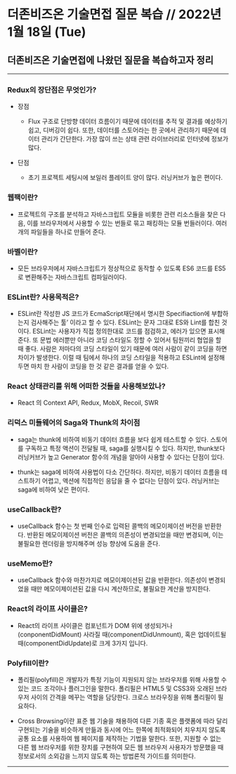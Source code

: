 # 더존비즈온 기술면접 질문 복습 // 2022년 1월 18일 (Tue)

## 더존비즈온 기술면접에 나왔던 질문을 복습하고자 정리

---

### Redux의 장단점은 무엇인가?

- 장점

  - Flux 구조로 단방향 데이터 흐름이기 때문에 데이터를 추적 및 결과를 예상하기 쉽고, 디버깅이 쉽다. 또한, 데이터를 스토어라는 한 곳에서 관리하기 때문에 데이터 관리가 간단한다. 가장 많이 쓰는 상태 관련 라이브러리로 인터넷에 정보가 많다.

- 단점
  - 초기 프로젝트 세팅시에 보일러 플레이트 양이 많다. 러닝커브가 높은 편이다.

### 웹팩이란?

- 프로젝트의 구조를 분석하고 자바스크립트 모듈을 비롯한 관련 리소스들을 찾은 다음, 이를 브라우저에서 사용할 수 있는 번들로 묶고 패킹하는 모듈 번들러이다. 여러개의 파일들을 하나로 만들어 준다.

### 바벨이란?

- 모든 브라우저에서 자바스크립트가 정상적으로 동작할 수 있도록 ES6 코드를 ES5로 변환해주는 자바스크립트 컴파일러이다.

### ESLint란? 사용목적은?

- ESLint란 작성한 JS 코드가 EcmaScript재단에서 명시한 Specifiaction에 부합하는지 검사해주는 툴’ 이라고 할 수 있다. ESLint는 문자 그대로 ES와 Lint를 합친 것이다. ESLint는 사용자가 직접 정의한대로 코드를 점검하고, 에러가 있으면 표시해준다. 또 문법 에러뿐만 아니라 코딩 스타일도 정할 수 있어서 팀원끼리 협업을 할 때 좋다. 사람은 저마다의 코딩 스타일이 있기 때문에 여러 사람이 같이 코딩을 하면 차이가 발생한다. 이럴 때 팀에서 하나의 코딩 스타일을 적용하고 ESLint에 설정해두면 마치 한 사람이 코딩을 한 것 같은 결과를 얻을 수 있다.

### React 상태관리를 위해 어떠한 것들을 사용해보았나?

- React 의 Context API, Redux, MobX, Recoil, SWR

### 리덕스 미들웨어의 Saga와 Thunk의 차이점

- saga는 thunk에 비하여 비동기 데이터 흐름을 보다 쉽게 테스트할 수 있다. 스토어를 구독하고 특정 액션이 전달될 때, saga를 실행시킬 수 있다. 하지만, thunk보다 러닝커브가 높고 Generator 함수의 개념을 알아야 사용할 수 있다는 단점이 있다.

- thunk는 saga에 비하여 사용법이 다소 간단하다. 하지만, 비동기 데이터 흐름을 테스트하기 어렵고, 액션에 직접적인 응답을 줄 수 없다는 단점이 있다. 러닝커브는 saga에 비하여 낮은 편이다.

### useCallback란?

- useCallback 함수는 첫 번째 인수로 입력된 콜백의 메모이제이션 버전을 반환한다. 반환된 메모이제이션 버전은 콜백의 의존성이 변경되었을 때만 변경되며, 이는 불필요한 렌더링을 방지해주며 성능 향상에 도움을 준다.

### useMemo란?

- useCallback 함수와 마찬가지로 메모이제이션된 값을 반환한다. 의존성이 변경되었을 때만 메모이제이션된 값을 다시 계산하므로, 불필요한 계산을 방지한다.

### React의 라이프 사이클은?

- React의 라이프 사이클은 컴포넌트가 DOM 위에 생성되거나(conponentDidMount) 사라질 때(componentDidUnmount), 혹은 업데이트될 때(componentDidUpdate)로 크게 3가지 입니다.

### Polyfill이란?

- 폴리필(polyfill)은 개발자가 특정 기능이 지원되지 않는 브라우저를 위해 사용할 수 있는 코드 조각이나 플러그인을 말한다. 폴리필은 HTML5 및 CSS3와 오래된 브라우저 사이의 간격을 메꾸는 역할을 담당한다. 크로스 브라우징을 위해 폴리필이 필요하다.

- Cross Browsing이란 표준 웹 기술을 채용하여 다른 기종 혹은 플랫폼에 따라 달리 구현되는 기술을 비슷하게 만듦과 동시에 어느 한쪽에 최적화되어 치우치지 않도록 공통 요소를 사용하여 웹 페이지를 제작하는 기법을 말한다. 또한, 지원할 수 없는 다른 웹 브라우저를 위한 장치를 구현하여 모든 웹 브라우저 사용자가 방문했을 때 정보로서의 소외감을 느끼지 않도록 하는 방법론적 가이드를 의미한다.

---
